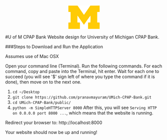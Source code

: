 <p align="center"><img src="public/icons/blockM.png" width="100"/></p>

#U of M CPAP Bank
Website design for University of Michigan CPAP Bank.

###Steps to Download and Run the Application

Assumes use of Mac OSX

Open your command line (Terminal). Run the following commands. For each command, copy and paste into the Terminal, hit enter. Wait for each one to succeed (you will see '$' sign left of where you type the command if it is done), then move on to the next one.

1. ````cd ~/Desktop````
2. ````git clone https://github.com/pranavmayuram/UMich-CPAP-Bank.git````
3. ````cd UMich-CPAP-Bank/public/````
4. ````python -m SimpleHTTPServer 8000```` After this, you will see ````Serving HTTP on 0.0.0.0 port 8000 ...````, which means that the website is running.

Redirect your browser to: http://localhost:8000

Your website should now be up and running!
